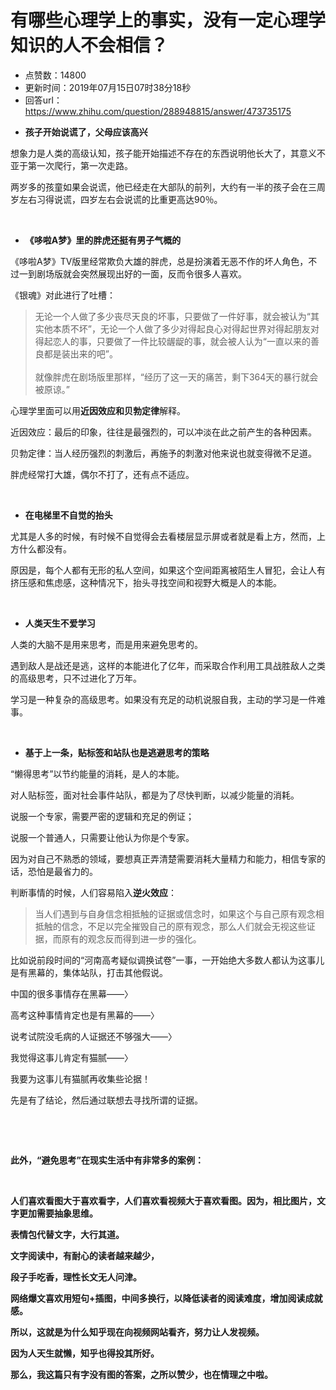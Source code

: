 # 有哪些心理学上的事实，没有一定心理学知识的人不会相信？
- 点赞数：14800
- 更新时间：2019年07月15日07时38分18秒
- 回答url：https://www.zhihu.com/question/288948815/answer/473735175
<body>
 <ul>
  <li data-pid="Am5c1eGE"><b>孩子开始说谎了，父母应该高兴</b></li>
 </ul>
 <p data-pid="eZnsp31m">想象力是人类的高级认知，孩子能开始描述不存在的东西说明他长大了，其意义不亚于第一次爬行，第一次走路。</p>
 <p data-pid="P16Ii4Wj">两岁多的孩童如果会说谎，他已经走在大部队的前列，大约有一半的孩子会在三周岁左右习得说谎，四岁左右会说谎的比重更高达90％。</p>
 <p class="ztext-empty-paragraph"><br></p>
 <ul>
  <li data-pid="4SOQEwMC"><b>《哆啦A梦》里的胖虎还挺有男子气概的</b></li>
 </ul>
 <p data-pid="OTELmG_S">《哆啦A梦》TV版里经常欺负大雄的胖虎，总是扮演着无恶不作的坏人角色，不过一到剧场版就会突然展现出好的一面，反而令很多人喜欢。</p>
 <p data-pid="S0oRR5DP">《银魂》对此进行了吐槽：</p>
 <blockquote data-pid="Znn5VEtV">
  无论一个人做了多少丧尽天良的坏事，只要做了一件好事，就会被认为“其实他本质不坏”，无论一个人做了多少对得起良心对得起世界对得起朋友对得起恋人的事，只要做了一件比较龌龊的事，就会被人认为“一直以来的善良都是装出来的吧”。
  <br>
  <br>
  就像胖虎在剧场版里那样，“经历了这一天的痛苦，剩下364天的暴行就会被原谅。”
 </blockquote>
 <p data-pid="nVtgFg-9">心理学里面可以用<b>近因效应和贝勃定律</b>解释。</p>
 <p data-pid="g2iTgtf-">近因效应：最后的印象，往往是最强烈的，可以冲淡在此之前产生的各种因素。</p>
 <p data-pid="fGxytkN4">贝勃定律：当人经历强烈的刺激后，再施予的刺激对他来说也就变得微不足道。</p>
 <p data-pid="_9p1I2B9">胖虎经常打大雄，偶尔不打了，还有点不适应。</p>
 <p class="ztext-empty-paragraph"><br></p>
 <ul>
  <li data-pid="9G7kS_GZ"><b>在电梯里不自觉的抬头</b></li>
 </ul>
 <p data-pid="mIRDCs2D">尤其是人多的时候，有时候不自觉得会去看楼层显示屏或者就是看上方，然而，上方什么都没有。</p>
 <p data-pid="M5XmGHHz">原因是，每个人都有无形的私人空间，如果这个空间距离被陌生人冒犯，会让人有挤压感和焦虑感，这种情况下，抬头寻找空间和视野大概是人的本能。</p>
 <p class="ztext-empty-paragraph"><br></p>
 <ul>
  <li data-pid="IPwnH1vc"><b>人类天生不爱学习</b></li>
 </ul>
 <p data-pid="yJ1C328T">人类的大脑不是用来思考，而是用来避免思考的。</p>
 <p data-pid="ThRJNUU4">遇到敌人是战还是逃，这样的本能进化了亿年，而采取合作利用工具战胜敌人之类的高级思考，只不过进化了万年。</p>
 <p data-pid="iza9OEju">学习是一种复杂的高级思考。如果没有充足的动机说服自我，主动的学习是一件难事。</p>
 <p class="ztext-empty-paragraph"><br></p>
 <ul>
  <li data-pid="_-5O0_gO"><b>基于上一条，贴标签和站队也是逃避思考的策略</b></li>
 </ul>
 <p data-pid="pSkNZhjf">“懒得思考”以节约能量的消耗，是人的本能。</p>
 <p data-pid="txFW2ri7">对人贴标签，面对社会事件站队，都是为了尽快判断，以减少能量的消耗。</p>
 <p data-pid="9cOAl71G">说服一个专家，需要严密的逻辑和充足的例证；</p>
 <p data-pid="M-ankv92">说服一个普通人，只需要让他认为你是个专家。</p>
 <p data-pid="a94kfWQ9">因为对自己不熟悉的领域，要想真正弄清楚需要消耗大量精力和能力，相信专家的话，恐怕是最省力的。</p>
 <p data-pid="bCQXXvf0">判断事情的时候，人们容易陷入<b>逆火效应</b>：</p>
 <blockquote data-pid="EPjT4dUH">
  当人们遇到与自身信念相抵触的证据或信念时，如果这个与自己原有观念相抵触的信念，不足以完全摧毁自己的原有观念，那么人们就会无视这些证据，而原有的观念反而得到进一步的强化。
 </blockquote>
 <p data-pid="kHyNkJLk">比如说前段时间的“河南高考疑似调换试卷”一事，一开始绝大多数人都认为这事儿是有黑幕的，集体站队，打击其他假说。</p>
 <p data-pid="1V4RnwSq">中国的很多事情存在黑幕——〉</p>
 <p data-pid="gmCy9hZu">高考这种事情肯定也是有黑幕的——〉</p>
 <p data-pid="6E7iggPT">说考试院没毛病的人证据还不够强大——〉</p>
 <p data-pid="zWqgdOOQ">我觉得这事儿肯定有猫腻——〉</p>
 <p data-pid="4WV3-bTS">我要为这事儿有猫腻再收集些论据！</p>
 <p data-pid="xZrixwDw">先是有了结论，然后通过联想去寻找所谓的证据。</p>
 <p class="ztext-empty-paragraph"><br></p>
 <p class="ztext-empty-paragraph"><br></p>
 <p data-pid="fGi67r95"><b>此外，“避免思考”在现实生活中有非常多的案例：</b></p>
 <p class="ztext-empty-paragraph"><br></p>
 <p data-pid="n02hgGsj"><b>人们喜欢看图大于喜欢看字，人们喜欢看视频大于喜欢看图。因为，相比图片，文字更加需要抽象思维。</b></p>
 <p data-pid="mn-IMzgH"><b>表情包代替文字，大行其道。</b></p>
 <p data-pid="0mvoHKWW"><b>文字阅读中，有耐心的读者越来越少，</b></p>
 <p data-pid="IMocXJZC"><b>段子手吃香，理性长文无人问津。</b></p>
 <p data-pid="v7qkGj6H"><b>网络爆文喜欢用短句+插图，中间多换行，以降低读者的阅读难度，增加阅读成就感。</b></p>
 <p data-pid="xf0jDv_Y"><b>所以，这就是为什么知乎现在向视频网站看齐，努力让人发视频。</b></p>
 <p data-pid="mf40qTVb"><b>因为人天生就懒，知乎也得投其所好。</b></p>
 <p data-pid="tiNc_q2b"><b>那么，我这篇只有字没有图的答案，之所以赞少，也在情理之中啦。</b></p>
</body>
